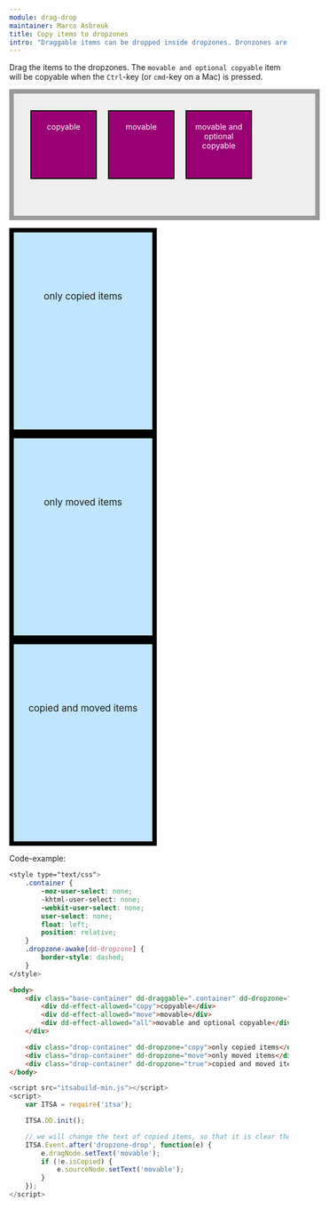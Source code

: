 ```yaml
---
module: drag-drop
maintainer: Marco Asbreuk
title: Copy items to dropzones
intro: "Draggable items can be dropped inside dropzones. Dronzones are HtmlElements that have the attribute: <b>dropzone=\"true | move | copy\"</b>. The attribute-value determines what will be accepted when dropped. The draggable items on the other hand, need the attribute: <b>dd-effect-allowed=\"all | move | copy\"</b> which marks the Element so it can be inspected by the dropzone if it is accepted.<br><br>Once a draggable item has a dropzone set, it will return to its original place when it is dropped outside the dropzone.<br><br>Copied items are duplicated: once duplicated, they are only movable."
---
```


<style type="text/css">
    .base-container {
        width: 100%;
        height: 180px;
        background-color: #EEE;
        border: solid 8px #999;
        margin-bottom: 1em;
        padding: 20px;
    }
    .container {
        margin: 10px;
        height: 100px;
        width: 100px;
        background-color: #990073;
        border: 2px solid #000;
        display: inline-block;
        *display: inline;
        *zoom: 1;
        color: #FFF;
        text-align: center;
        font-size: 14px;
        line-height: 1.2em;
        padding: 20px 8px 0;
    }
    .container {
        -moz-user-select: none;
        -khtml-user-select: none;
        -webkit-user-select: none;
        user-select: none;
        float: left;
        position: relative;
    }
    .drop-container {
        width: 250px;
        height: 250px;
        border: solid 8px #000;
        background-color: #c0e5fd;
        display: inline-block;
        *display: inline;
        *zoom: 1;
        margin-right: 20px;
        text-align: center;
        font-size: 17px;
        padding-top: 105px;
    }
    .dropzone-awake[dz-dropzone] {
        border-style: dashed;
    }
</style>

Drag the items to the dropzones. The `movable and optional copyable` item will be copyable when the `Ctrl`-key (or `cmd`-key on a Mac) is pressed.

<div class="base-container" plugin-dd="true" dd-draggable=".container" dd-dropzone=".drop-container" >
    <div class="container" dd-effect-allowed="copy">copyable</div>
    <div class="container" dd-effect-allowed="move">movable</div>
    <div class="container" dd-effect-allowed="all">movable and optional copyable</div>
</div>

<div class="drop-container" plugin-dz="true" dz-dropzone="copy">only copied items</div>
<div class="drop-container" plugin-dz="true" dz-dropzone="move">only moved items</div>
<div class="drop-container" plugin-dz="true" dz-dropzone="true">copied and moved items</div>


<p class="spaced">Code-example:</p>

```css
<style type="text/css">
    .container {
        -moz-user-select: none;
        -khtml-user-select: none;
        -webkit-user-select: none;
        user-select: none;
        float: left;
        position: relative;
    }
    .dropzone-awake[dd-dropzone] {
        border-style: dashed;
    }
</style>
```

```html
<body>
    <div class="base-container" dd-draggable=".container" dd-dropzone=".drop-container" >
        <div dd-effect-allowed="copy">copyable</div>
        <div dd-effect-allowed="move">movable</div>
        <div dd-effect-allowed="all">movable and optional copyable</div>
    </div>

    <div class="drop-container" dd-dropzone="copy">only copied items</div>
    <div class="drop-container" dd-dropzone="move">only moved items</div>
    <div class="drop-container" dd-dropzone="true">copied and moved items</div>
</body>
```

```js
<script src="itsabuild-min.js"></script>
<script>
    var ITSA = require('itsa');

    ITSA.DD.init();

    // we will change the text of copied items, so that it is clear they are only movable
    ITSA.Event.after('dropzone-drop', function(e) {
        e.dragNode.setText('movable');
        if (!e.isCopied) {
            e.sourceNode.setText('movable');
        }
    });
</script>
```

<script src="../../dist/itsabuild-min.js"></script>
<script>
    var ITSA = require('itsa');

    ITSA.DD.init();

    // we will change the text of copied items, so that it is clear they are only movable
    ITSA.Event.after('dropzone-drop', function(e) {
        e.dragNode.setText('movable');
        if (!e.isCopied) {
            e.sourceNode.setText('movable');
        }
    });
</script>
